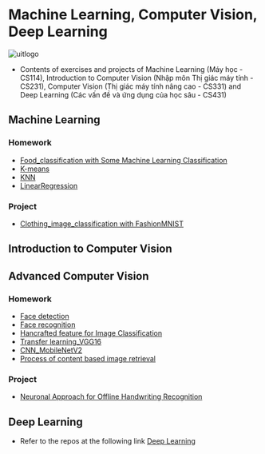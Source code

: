 # Machine Learning, Computer Vision, Deep Learning

 ![uitlogo](https://portal.uit.edu.vn/Styles/profi/images/logo186x150.png)

- Contents of exercises and projects of Machine Learning (Máy học - CS114), Introduction to Computer Vision (Nhập môn Thị giác máy tính - CS231), Computer Vision (Thị giác máy tính nâng cao - CS331) and Deep Learning (Các vấn đề và ứng dụng của học sâu - CS431)

## Machine Learning
### Homework
- [Food_classification with Some Machine Learning Classification](https://github.com/ndtuan10/MachineLearning-and-ComputerVision/blob/main/ML/Baitap/Some__Machine_Learning_Classification__Algorithms%2BVGG16_fc2.ipynb)
- [K-means](https://github.com/ndtuan10/PatternRecognition_CS338.L22.KHCL/blob/main/BaiTap/Bai2_Kmeans.ipynb)
- [KNN](https://github.com/ndtuan10/PatternRecognition_CS338.L22.KHCL/blob/main/BaiTap/Bai3_KNN.ipynb)
- [LinearRegression](https://github.com/ndtuan10/MachineLearning-and-ComputerVision/tree/main/ML/Baitap/LinearRegression)
### Project
- [Clothing_image_classification with FashionMNIST](https://github.com/ndtuan10/MachineLearning-and-ComputerVision/tree/main/ML/DoAn)
## Introduction to Computer Vision

## Advanced Computer Vision
### Homework
- [Face detection](https://github.com/ndtuan10/ComputerGraphics_CS105.L21.KHCL/tree/main/face%20detection)
- [Face recognition](https://github.com/ndtuan10/ComputerGraphics_CS105.L21.KHCL/tree/main/face%20recognition)
- [Hancrafted feature for Image Classification](https://github.com/ndtuan10/MachineLearning-and-ComputerVision/blob/main/CV/BaiTap/Handcrafted%20feature%20cho%20Image%20Classification.ipynb)
- [Transfer learning_VGG16](https://github.com/ndtuan10/DeepLearning_CS431.L21.KHCL/tree/main/BaiTap/BaiTap2_Transfer-learning_VGG16%2BCIFAR10)
- [CNN_MobileNetV2](https://github.com/ndtuan10/DeepLearning_CS431.L21.KHCL/blob/main/BaiTap/BaiTap4_CNN_MobileNetV2%2BFood_11.ipynb)
- [Process of content based image retrieval](https://github.com/ndtuan10/MachineLearning-and-ComputerVision/blob/main/CV/BaiTap/Process%20of%20content%20based%20image%20retrieval.ipynb)
### Project
- [Neuronal Approach for Offline Handwriting Recognition](https://github.com/ndtuan10/MachineLearning-and-ComputerVision/tree/main/CV/DoAn)
## Deep Learning
- Refer to the repos at the following link [Deep Learning](https://github.com/ndtuan10/DeepLearning_CS431.L21.KHCL)
